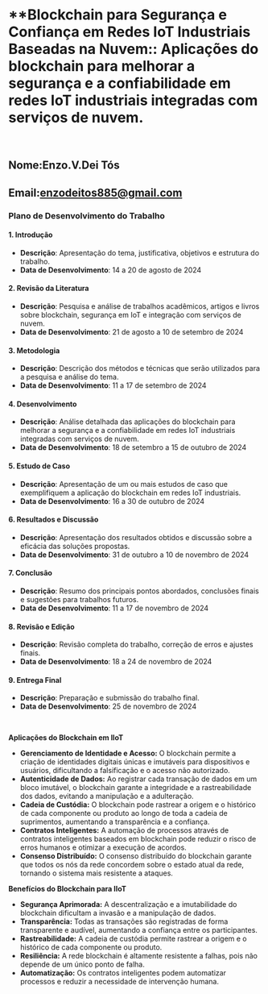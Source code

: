 # **Blockchain para Segurança e Confiança em Redes IoT Industriais Baseadas na Nuvem:: Aplicações do blockchain para melhorar a segurança e a confiabilidade em redes IoT industriais integradas com serviços de nuvem.

<br>

## Nome:Enzo.V.Dei Tós
## Email:enzodeitos885@gmail.com



### Plano de Desenvolvimento do Trabalho

#### 1. **Introdução**
   - **Descrição**: Apresentação do tema, justificativa, objetivos e estrutura do trabalho.
   - **Data de Desenvolvimento**: 14 a 20 de agosto de 2024

#### 2. **Revisão da Literatura**
   - **Descrição**: Pesquisa e análise de trabalhos acadêmicos, artigos e livros sobre blockchain, segurança em IoT e integração com serviços de nuvem.
   - **Data de Desenvolvimento**: 21 de agosto a 10 de setembro de 2024

#### 3. **Metodologia**
   - **Descrição**: Descrição dos métodos e técnicas que serão utilizados para a pesquisa e análise do tema.
   - **Data de Desenvolvimento**: 11 a 17 de setembro de 2024

#### 4. **Desenvolvimento**
   - **Descrição**: Análise detalhada das aplicações do blockchain para melhorar a segurança e a confiabilidade em redes IoT industriais integradas com serviços de nuvem.
   - **Data de Desenvolvimento**: 18 de setembro a 15 de outubro de 2024

#### 5. **Estudo de Caso**
   - **Descrição**: Apresentação de um ou mais estudos de caso que exemplifiquem a aplicação do blockchain em redes IoT industriais.
   - **Data de Desenvolvimento**: 16 a 30 de outubro de 2024

#### 6. **Resultados e Discussão**
   - **Descrição**: Apresentação dos resultados obtidos e discussão sobre a eficácia das soluções propostas.
   - **Data de Desenvolvimento**: 31 de outubro a 10 de novembro de 2024

#### 7. **Conclusão**
   - **Descrição**: Resumo dos principais pontos abordados, conclusões finais e sugestões para trabalhos futuros.
   - **Data de Desenvolvimento**: 11 a 17 de novembro de 2024

#### 8. **Revisão e Edição**
   - **Descrição**: Revisão completa do trabalho, correção de erros e ajustes finais.
   - **Data de Desenvolvimento**: 18 a 24 de novembro de 2024

#### 9. **Entrega Final**
   - **Descrição**: Preparação e submissão do trabalho final.
   - **Data de Desenvolvimento**: 25 de novembro de 2024

<br>

**Aplicações do Blockchain em IIoT**

* **Gerenciamento de Identidade e Acesso:** O blockchain permite a criação de identidades digitais únicas e imutáveis para dispositivos e usuários, dificultando a falsificação e o acesso não autorizado.
* **Autenticidade de Dados:** Ao registrar cada transação de dados em um bloco imutável, o blockchain garante a integridade e a rastreabilidade dos dados, evitando a manipulação e a adulteração.
* **Cadeia de Custódia:** O blockchain pode rastrear a origem e o histórico de cada componente ou produto ao longo de toda a cadeia de suprimentos, aumentando a transparência e a confiança.
* **Contratos Inteligentes:** A automação de processos através de contratos inteligentes baseados em blockchain pode reduzir o risco de erros humanos e otimizar a execução de acordos.
* **Consenso Distribuído:** O consenso distribuído do blockchain garante que todos os nós da rede concordem sobre o estado atual da rede, tornando o sistema mais resistente a ataques.

**Benefícios do Blockchain para IIoT**

* **Segurança Aprimorada:** A descentralização e a imutabilidade do blockchain dificultam a invasão e a manipulação de dados.
* **Transparência:** Todas as transações são registradas de forma transparente e audível, aumentando a confiança entre os participantes.
* **Rastreabilidade:** A cadeia de custódia permite rastrear a origem e o histórico de cada componente ou produto.
* **Resiliência:** A rede blockchain é altamente resistente a falhas, pois não depende de um único ponto de falha.
* **Automatização:** Os contratos inteligentes podem automatizar processos e reduzir a necessidade de intervenção humana.



